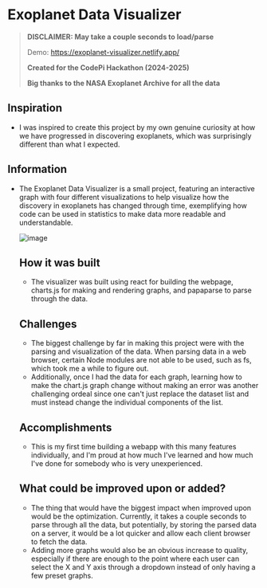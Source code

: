 # Exoplanet Data Visualizer

> **DISCLAIMER: May take a couple seconds to load/parse**
>
> Demo: https://exoplanet-visualizer.netlify.app/
> 
> **Created for the CodePi Hackathon (2024-2025)**
> 
> **Big thanks to the NASA Exoplanet Archive for all the data**
## Inspiration
- I was inspired to create this project by my own genuine curiosity at how we have progressed in discovering exoplanets, which was surprisingly different than what I expected.
## Information
- The Exoplanet Data Visualizer is a small project, featuring an interactive graph with four different visualizations to help visualize how the discovery in exoplanets has changed through time, exemplifying how code can be used in statistics to make data more readable and understandable.

  
  ![image](https://github.com/user-attachments/assets/0382ab9c-c606-408f-8d05-c7bb19b99129)
  ## How it was built
  - The visualizer was built using react for building the webpage, charts.js for making and rendering graphs, and papaparse to parse through the data.
  ## Challenges
  - The biggest challenge by far in making this project were with the parsing and visualization of the data. When parsing data in a web browser, certain Node modules are not able to be used, such as fs, which took me a while to figure out.
  - Additionally, once I had the data for each graph, learning how to make the chart.js graph change without making an error was another challenging ordeal since one can't just replace the dataset list and must instead change the individual components of the list.
  ## Accomplishments
  - This is my first time building a webapp with this many features individually, and I'm proud at how much I've learned and how much I've done for somebody who is very unexperienced.
  ## What could be improved upon or added?
  - The thing that would have the biggest impact when improved upon would be the optimization. Currently, it takes a couple seconds to parse through all the data, but potentially, by storing the parsed data on a server, it would be a lot quicker and allow each client browser to fetch the data.
  - Adding more graphs would also be an obvious increase to quality, especially if there are enough to the point where each user can select the X and Y axis through a dropdown instead of only having a few preset graphs.
  

